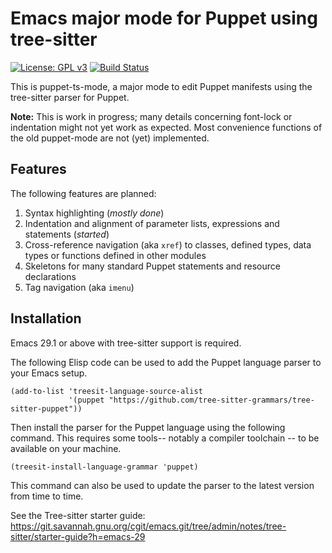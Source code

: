 # Emacs major mode for Puppet using tree-sitter

[![License: GPL v3](https://img.shields.io/badge/License-GPLv3-blue.svg)](https://www.gnu.org/licenses/gpl-3.0)
[![Build Status](https://github.com/smoeding/puppet-ts-mode/actions/workflows/CI.yaml/badge.svg)](https://github.com/smoeding/puppet-ts-mode/actions/workflows/CI.yaml)

This is puppet-ts-mode, a major mode to edit Puppet manifests using the tree-sitter parser for Puppet.

**Note:** This is work in progress; many details concerning font-lock or indentation might not yet work as expected.  Most convenience functions of the old puppet-mode are not (yet) implemented.

## Features

The following features are planned:

1. Syntax highlighting (*mostly done*)
1. Indentation and alignment of parameter lists, expressions and statements (*started*)
1. Cross-reference navigation (aka `xref`) to classes, defined types, data types or functions defined in other modules
1. Skeletons for many standard Puppet statements and resource declarations
1. Tag navigation (aka `imenu`)

## Installation

Emacs 29.1 or above with tree-sitter support is required.

The following Elisp code can be used to add the Puppet language parser to your Emacs setup.

```elisp
(add-to-list 'treesit-language-source-alist
             '(puppet "https://github.com/tree-sitter-grammars/tree-sitter-puppet"))
```

Then install the parser for the Puppet language using the following command. This requires some tools-- notably a compiler toolchain -- to be available on your machine.

```elisp
(treesit-install-language-grammar 'puppet)
```

This command can also be used to update the parser to the latest version from time to time.

See the Tree-sitter starter guide: https://git.savannah.gnu.org/cgit/emacs.git/tree/admin/notes/tree-sitter/starter-guide?h=emacs-29
